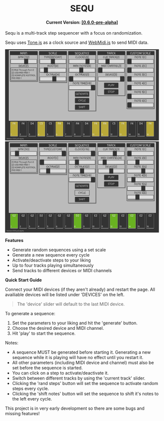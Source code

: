 <h1 align="center">SEQU</h1>
<h4 align="center">Current Version: <a href="https://ryan-pickert.github.io/sequ/">[0.6.0-pre-alpha]</a></h4>

Sequ is a multi-track step sequencer with a focus on randomization.

Sequ uses <a href="https://tonejs.github.io/">Tone.js</a> as a clock source and <a href="https://github.com/djipco/webmidi">WebMidi.js</a> to send MIDI data.

<img src="pic/screen1.png">
<img src="pic/screen2.png">

**Features**
* Generate random sequences using a set scale
* Generate a new sequence every cycle
* Activate/deactivate steps to your liking
* Up to four tracks playing simultaneously
* Send tracks to different devices or MIDI channels

**Quick Start Guide**

Connect your MIDI devices (if they aren't already) and restart the page.
All availiable devices will be listed under 'DEVICES' on the left.
>The 'device' slider will default to the last MIDI device. 


To generate a sequence:
1. Set the parameters to your liking and hit the 'generate' button.
2. Choose the desired device and MIDI channel.
3. Hit 'play' to start the sequence.

Notes:
- A sequence MUST be generated before starting it. Generating a new sequence while it is playing will have no effect until you restart it.
- All other parameters (including MIDI device and channel) must also be set before the sequence is started.
- You can click on a step to activate/deactivate it.
- Switch between different tracks by using the 'current track' slider.
- Clicking the 'rand steps' button will set the sequence to activate random steps every cycle.
- Clicking the 'shift notes' button will set the sequence to shift it's notes to the left every cycle.

This project is in very early development so there are some bugs and missing features!